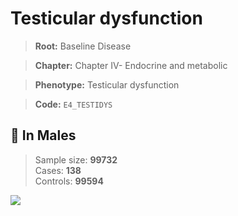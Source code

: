 # Testicular dysfunction

> **Root:** Baseline Disease  

> **Chapter:** Chapter IV- Endocrine and metabolic  

> **Phenotype:** Testicular dysfunction  

> **Code:** `E4_TESTIDYS`

## 👨 In Males  
> Sample size: **99732**  
> Cases: **138**  
> Controls: **99594**
<img src="/Disease/Figures/ALL/Incidence/E4_TESTIDYS.png"/>
<CsvTable src="/Disease_Data/ALL/Incidence/COX_E4_TESTIDYS.csv" label="🔍 View full results" />
